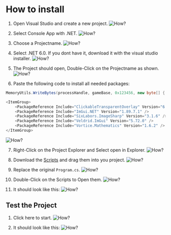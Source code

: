 # How to install

1. Open Visual Studio and create a new project.
![How?](./pictures/1.png)

2. Select Console App with .NET.
![How?](./pictures/2.png)

3. Choose a Projectname.
![How?](./pictures/3.png)

4. Select .NET 6.0. If you dont have it, download it with the visual studio installer.
![How?](./pictures/4.png)

5. The Project should open, Double-Click on the Projectname as shown.
![How?](./pictures/5.png)

6. Paste the following code to install all needed packages:

```csharp
MemoryUtils.WriteBytes(processHandle, gameBase, 0x123456, new byte[] { 0x90, 0x90, 0x90 });
```

```csharp
<ItemGroup>
	<PackageReference Include="ClickableTransparentOverlay" Version="6.2.1" />
	<PackageReference Include="ImGui.NET" Version="1.89.7.1" />
	<PackageReference Include="SixLabors.ImageSharp" Version="3.1.6" />
	<PackageReference Include="Veldrid.ImGui" Version="5.72.0" />
	<PackageReference Include="Vortice.Mathematics" Version="1.6.2" />
</ItemGroup>
```
![How?](./pictures/6.png)

7. Right-Click on the Project Explorer and Select open in Explorer.
![How?](./pictures/7.png)

8. Download the [Scripts](./scripts) and drag them into you project.
![How?](./pictures/8.png)

9. Replace the original `Program.cs`.
![How?](./pictures/9.png)

10. Double-Click on the Scripts to Open them.
![How?](./pictures/10.png)

11. It should look like this:
![How?](./pictures/11_finish.png)

## Test the Project

1. Click here to start.
![How?](./pictures/12_test.png)

2. It should look like this:
![How?](./pictures/13_test.png)
